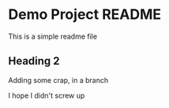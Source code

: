 # Demo Project README

This is a simple readme file

## Heading 2

Adding some crap, in a branch  

I hope I didn't screw up